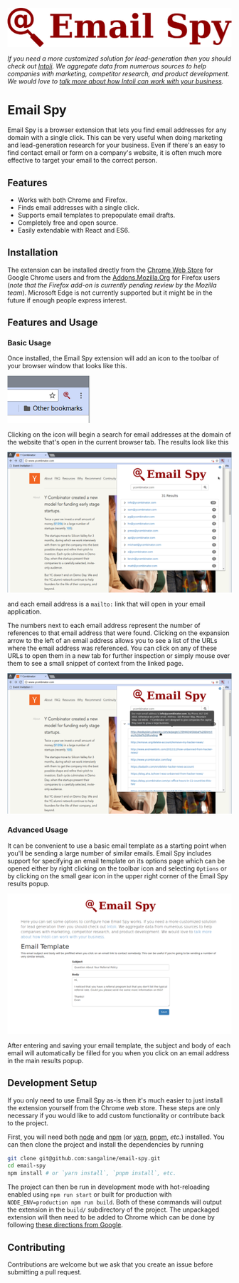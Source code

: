 ![Email Spy](img/logo.png)


*If you need a more customized solution for lead-generation then you should check out [Intoli](https://intoli.com).*
*We aggregate data from numerous sources to help companies with marketing, competitor research, and product development.*
*We would love to [talk more about how Intoli can work with your business](https://intoli.com/contact).*


# Email Spy

Email Spy is a browser extension that lets you find email addresses for any domain with a single click.
This can be very useful when doing marketing and lead-generation research for your business.
Even if there's an easy to find contact email or form on a company's website, it is often much more effective to target your email to the correct person.

## Features

- Works with both Chrome and Firefox.
- Finds email addresses with a single click.
- Supports email templates to prepopulate email drafts.
- Completely free and open source.
- Easily extendable with React and ES6.

## Installation

The extension can be installed drectly from the [Chrome Web Store](https://chrome.google.com/webstore/detail/iljlpblbhbalekegomdbbilibeahankm) for Google Chrome users and from the [Addons.Mozilla.Org](https://addons.mozilla.org/en-US/firefox/addon/email-spy/) for Firefox users (*note that the Firefox add-on is currently pending review by the Mozilla team*).
Microsoft Edge is not currently supported but it might be in the future if enough people express interest.

## Features and Usage

### Basic Usage

Once installed, the Email Spy extension will add an icon to the toolbar of your browser window that looks like this.

![Small toolbar icon](img/screenshots/small-toolbar-icon.png)

Clicking on the icon will begin a search for email addresses at the domain of the website that's open in the current browser tab.
The results look like this

![Search results](img/screenshots/results.png)

and each email address is a `mailto:` link that will open in your email application.

The numbers next to each email address represent the number of references to that email address that were found.
Clicking on the expansion arrow to the left of an email address allows you to see a list of the URLs where the email address was referenced.
You can click on any of these URLs to open them in a new tab for further inspection or simply mouse over them to see a small snippet of context from the linked page.

![Snippet tooltip](img/screenshots/tooltip.png)

### Advanced Usage

It can be convenient to use a basic email template as a starting point when you'll be sending a large number of similar emails.
Email Spy includes support for specifying an email template on its options page which can be opened either by right clicking on the toolbar icon and selecting `Options` or by clicking on the small gear icon in the upper right corner of the Email Spy results popup.

![Options page](img/screenshots/options.png)

After entering and saving your email template, the subject and body of each email will automatically be filled for you when you click on an email address in the main results popup.

## Development Setup

If you only need to use Email Spy as-is then it's much easier to just install the extension yourself from the Chrome web store.
These steps are only necessary if you would like to add custom functionality or contribute back to the project.

First, you will need both [node](https://nodejs.org/en/download/package-manager/) and [npm](https://docs.npmjs.com/getting-started/what-is-npm) (or [yarn](https://yarnpkg.com/en/), [pnpm](https://github.com/pnpm/pnpm), *etc.*) installed.
You can then clone the project and install the dependencies by running

```bash
git clone git@github.com:sangaline/email-spy.git
cd email-spy
npm install # or `yarn install`, `pnpm install`, etc.
```

The project can then be run in development mode with hot-reloading enabled using `npm run start` or built for production with `NODE_ENV=production npm run build`.
Both of these commands will output the extension in the `build/` subdirectory of the project.
The unpackaged extension will then need to be added to Chrome which can be done by following [these directions from Google](https://developer.chrome.com/extensions/getstarted#unpacked).

## Contributing

Contributions are welcome but we ask that you create an issue before submitting a pull request.
